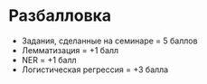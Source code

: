 # Разбалловка

- Задания, сделанные на семинаре = 5 баллов
- Лемматизация = +1 балл
- NER = +1 балл
- Логистическая регрессия = +3 балла